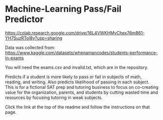 # Machine-Learning Pass/Fail Predictor

https://colab.research.google.com/drive/16L4VWKHMyChex76m861-YH7SuzRTol8y?usp=sharing

Data was collected from: https://www.kaggle.com/datasets/whenamancodes/students-performance-in-exams

You will need the exams.csv and invalid.txt, which are in the repository.

Predicts if a student is more likely to pass or fail in subjects of math, reading, and writing.
Also predicts likelihood of passing in each subject. This is for a fictional SAT prep and tutoring business
to focus on co-creating value for the organization, parents, and students by cutting wasted time and resources
by focusing tutoring in weak subjects.

Click the link at the top of the readme and follow the instructions on that page. 
